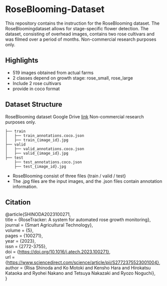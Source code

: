# RoseBlooming-Dataset
This repository contains the instruction for the RoseBlooming dataset. The RoseBloomingdataset allows for stage-specific flower detection. 
The dataset, consisting of overhead images, contains two rose cultivars and was filmed over a period of months.
Non-commercial research purposes only.

## Highlights
* 519 images obtained from actual farms
* 2 classes depend on growth stage: rose_small, rose_large
* Include 2 rose cultivars
* provide in coco format

## Dataset Structure
RoseBlooming dataset Google Drive [link](https://drive.google.com/drive/folders/1I7_3vqDzZNIPwwqqOph1MrEqo8ZxAy0r?usp=sharing) 
Non-commercial research purposes only.
```
├── train
│   ├── train_annotations.coco.json
│   ├── train_{image_id}.jpg
├── valid
│   ├── valid_annotations.coco.json
│   ├── valid_{image_id}.jpg
├── test
    ├── test_annotations.coco.json
    ├── test_{image_id}.jpg
```

* RoseBlooming consist of three files {train / valid / test}
* The .jpg files are the input images, and the .json files contain annotation information.

## Citation
@article{SHINODA2023100271,  
title = {RoseTracker: A system for automated rose growth monitoring},   
journal = {Smart Agricultural Technology},  
volume = {5},  
pages = {100271},  
year = {2023},  
issn = {2772-3755},  
doi = {https://doi.org/10.1016/j.atech.2023.100271},  
url = {https://www.sciencedirect.com/science/article/pii/S2772375523001004},  
author = {Risa Shinoda and Ko Motoki and Kensho Hara and Hirokatsu Kataoka and Ryohei Nakano and Tetsuya Nakazaki and Ryozo Noguchi},  
}

